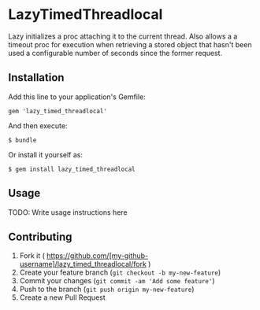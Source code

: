 # LazyTimedThreadlocal

Lazy initializes a proc attaching it to the current thread. Also allows a a timeout proc for execution when retrieving a stored object that hasn't been used a configurable number of seconds since the former request.

## Installation

Add this line to your application's Gemfile:

    gem 'lazy_timed_threadlocal'

And then execute:

    $ bundle

Or install it yourself as:

    $ gem install lazy_timed_threadlocal

## Usage

TODO: Write usage instructions here

## Contributing

1. Fork it ( https://github.com/[my-github-username]/lazy_timed_threadlocal/fork )
2. Create your feature branch (`git checkout -b my-new-feature`)
3. Commit your changes (`git commit -am 'Add some feature'`)
4. Push to the branch (`git push origin my-new-feature`)
5. Create a new Pull Request

